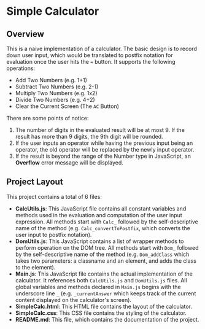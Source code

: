 
# Simple Calculator
## Overview
This is a naive implementation of a calculator. The basic design is to record down user input, which would be translated to postfix notation for evaluation once the user hits the `=` button. It supports the following operations:
* Add Two Numbers (e.g. 1+1)
* Subtract Two Numbers (e.g. 2-1)
* Multiply Two Numbers (e.g. 1x2)
* Divide Two Numbers (e.g. 4÷2)
* Clear the Current Screen (The `AC` Button)

There are some points of notice:
1. The number of digits in the evaluated result will be at most 9. If the result has more than 9 digits, the 9th digit will be rounded.
2. If the user inputs an operator while having the previous input being an operator, the old operator will be replaced by the newly input operator.
3. If the result is beyond the range of the Number type in JavaScript, an **Overflow** error message will be displayed.

## Project Layout
This project contains a total of 6 files:
* **CalcUtils.js**: This JavaScript file contains all constant variables and methods used in the evaluation and computation of the user input expression. All methods start with `Calc_` followed by the self-descriptive name of the method (e.g. `Calc_convertToPostfix`, which converts the user input to postfix notation).
* **DomUtils.js**: This JavaScript contains a list of wrapper methods to perform operation on the DOM tree. All methods start with `Dom_` followed by the self-descriptive name of the method (e.g. `Dom_addClass` which takes two parameters: a classname and an element, and adds the class to the element).
* **Main.js**: This JavaScript file contains the actual implementation of the calculator. It references both `CalcUtils.js` and `DomUtils.js` files. All global variables and methods declared in `Main.js` begins with the underscore line `_` (e.g. `_currentAnswer` which keeps track of the current content displayed on the calculator's screen).
* **SimpleCalc.html**: This HTML file contains the layout of the calculator.
* **SimpleCalc.css**: This CSS file contains the styling of the calculator.
* **README.md**: This file, which contains the documentation of the project.

